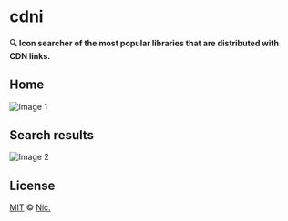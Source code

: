 # cdni
#### :mag: Icon searcher of the most popular libraries that are distributed with CDN links.

## Home
![Image 1](https://github.com/nicolauns/cdni/blob/master/readme_screenshot_1.png) <br />

## Search results
![Image 2](https://github.com/nicolauns/cdni/blob/master/readme_screenshot_2.png) <br />

## License
[MIT](LICENSE) © [Nic.](http://ndev.cf)

